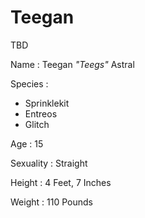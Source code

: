 # Teegan

TBD

<tabs>
<tab id="information" title="General Information">

Name
: Teegan *"Teegs"* Astral

Species
:
* Sprinklekit
* Entreos
* Glitch

Age
: 15

Sexuality
: Straight

Height
: 4 Feet, 7 Inches

Weight
: 110 Pounds

</tab>
</tabs>